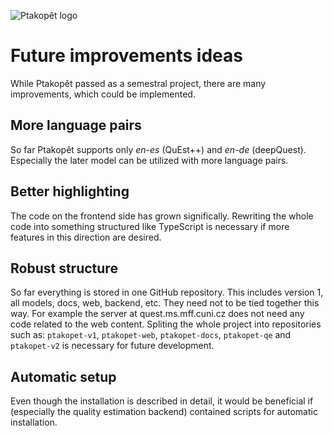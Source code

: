 ![Ptakopět logo](logo.png)

# Future improvements ideas

While Ptakopět passed as a semestral project, there are many improvements, which could be implemented.

## More language pairs
So far Ptakopět supports only _en-es_ (QuEst++) and _en-de_ (deepQuest). Especially the later model can be utilized with more language pairs.

## Better highlighting
The code on the frontend side has grown significally. Rewriting the whole code into something structured like TypeScript is necessary if more features in this direction are desired.

## Robust structure
So far everything is stored in one GitHub repository. This includes version 1, all models, docs, web, backend, etc. They need not to be tied together this way. For example the server at quest.ms.mff.cuni.cz does not need any code related to the web content. Spliting the whole project into repositories such as: `ptakopet-v1`, `ptakopet-web`, `ptakopet-docs`, `ptakopet-qe` and `ptakopet-v2` is necessary for future development.

## Automatic setup
Even though the installation is described in detail, it would be beneficial if (especially the quality estimation backend) contained scripts for automatic installation.
